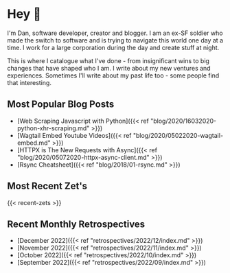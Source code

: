 # Hey 👋

I'm Dan, software developer, creator and blogger. I am an ex-SF soldier who made the switch to software and is trying to navigate this world one day at a time. I work for a large corporation during the day and create stuff at night.

This is where I catalogue what I've done - from insignificant wins to big changes that have shaped who I am. I write about my new ventures and experiences. Sometimes I'll write about my past life too - some people find that interesting.

## Most Popular Blog Posts

- [Web Scraping Javascript with Python]({{< ref "blog/2020/16032020-python-xhr-scraping.md" >}})
- [Wagtail Embed Youtube Videos]({{< ref "blog/2020/05022020-wagtail-embed.md" >}})
- [HTTPX is The New Requests with Async]({{< ref "blog/2020/05072020-httpx-async-client.md" >}})
- [Rsync Cheatsheet]({{< ref "blog/2018/01-rsync.md" >}})

## Most Recent Zet's

{{< recent-zets >}}

## Recent Monthly Retrospectives

- [December 2022]({{< ref "retrospectives/2022/12/index.md" >}})
- [November 2022]({{< ref "retrospectives/2022/11/index.md" >}})
- [October 2022]({{< ref "retrospectives/2022/10/index.md" >}})
- [September 2022]({{< ref "retrospectives/2022/09/index.md" >}})


